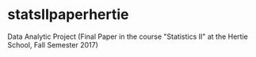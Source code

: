 # statsIIpaperhertie
Data Analytic Project (Final Paper in the course "Statistics II" at the Hertie School, Fall Semester 2017)
